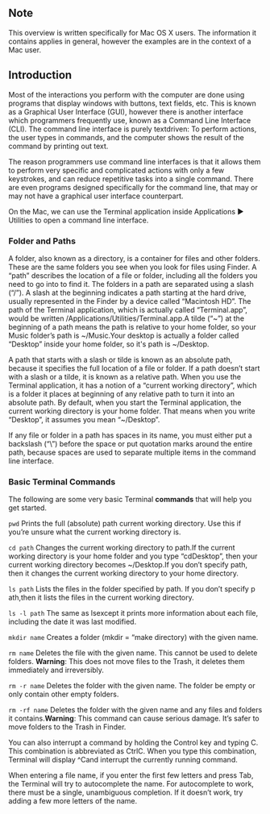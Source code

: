 ## Note

This overview is written specifically for Mac OS X users. The information it contains applies in general, however the examples are in the context of a Mac user.

## Introduction

Most of the interactions you perform with the computer are done using programs that display windows with buttons, text fields, etc. This is known as a Graphical User Interface (GUI), however there is another interface which programmers frequently use, known as a Command Line Interface (CLI). The command line interface is purely text­driven: To perform actions, the user types in commands, and the computer shows the result of the command by printing out text.

The reason programmers use command line interfaces is that it allows them to perform very specific and complicated actions with only a few keystrokes, and can reduce repetitive tasks into a single command. There are even programs designed specifically for the command line, that may or may not have a graphical user interface counterpart.

On the Mac, we can use the Terminal application inside Applications ► Utilities to open a command line interface.

### Folder and Paths

A folder, also known as a directory, is a container for files and other folders. These are the same folders you see when you look for files using Finder. A “path” describes the location of a file or folder, including all the folders you need to go into to find it. The folders in a path are separated using a slash (“/”). A slash at the beginning indicates a path starting at the hard drive, usually represented in the Finder by a device called “Macintosh HD”. The path of the Terminal application, which is actually called “Terminal.app”, would be written /Applications/Utilities/Terminal.app.​A tilde (“~”) at the beginning of a path means the path is relative to your home folder, so your Music folder’s path is ~/Music.​Your desktop is actually a folder called “Desktop” inside your home folder, so it's path is ~/Desktop. 

A path that starts with a slash or tilde is known as an absolute path, because it specifies the full location of a file or folder. If a path doesn’t start with a slash or a tilde, it is known as a relative path. When you use the Terminal application, it has a notion of a “current working directory”, which is a folder it places at beginning of any relative path to turn it into an absolute path. By default, when you start the Terminal application, the current working directory is your home folder. That means when you write “Desktop”, it assumes you mean “~/Desktop”.

If any file or folder in a path has spaces in its name, you must either put a backslash (“\”) before the space or put quotation marks around the entire path, because spaces are used to separate multiple items in the command line interface.

### Basic Terminal Commands

The following are some very basic Terminal <b>commands</b> that will help you get started.

```pwd```       Prints the full (absolute) path current working directory. Use this if you’re unsure what the current working directory is.

```cd path```  Changes the current working directory to p​ath.​If the current working directory is your home folder and you type “c​dDesktop”​, then your current working directory becomes ​~/Desktop.​If you don’t specify p​ath,​ then it changes the current working directory to your home directory.

```ls path```  Lists the files in the folder specified by path. If you don’t specify p​ath,​then it lists the files in the current working directory.

```ls -l path``` The same as ​ls​except it prints more information about each file, including the date it was last modified.

```mkdir name``` Creates a folder (mkdir = “make directory) with the given name.

```rm name``` Deletes the file with the given name. This cannot be used to delete folders.
<b>Warning</b>: This does not move files to the Trash, it deletes them immediately and irreversibly.

```rm -r name``` Deletes the folder with the given name. The folder be empty or only contain other empty folders.

```rm -rf name``` Deletes the folder with the given name and any files and folders it contains.<b>Warning</b>: This command can cause serious damage. It’s safer to move folders to the Trash in Finder.

You can also interrupt a command by holding the Control key and typing C. This combination is abbreviated as Ctrl­C. When you type this combination, Terminal will display ^C​and interrupt the currently running command.

When entering a file name, if you enter the first few letters and press Tab, the Terminal will try to auto­complete the name. For auto­complete to work, there must be a single, unambiguous completion. If it doesn’t work, try adding a few more letters of the name.

